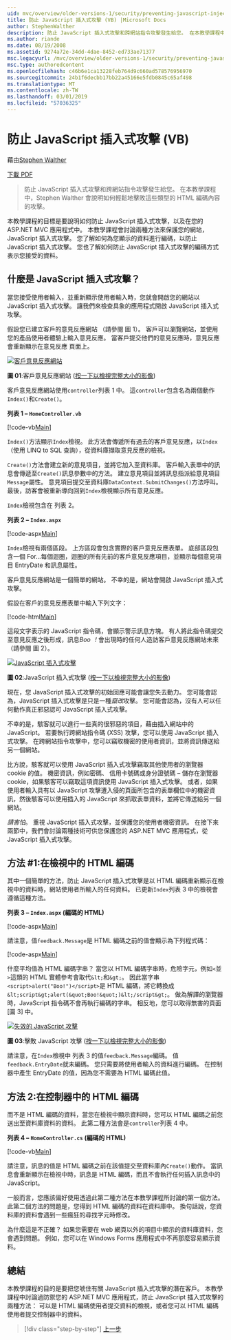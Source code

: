 ```yaml
---
uid: mvc/overview/older-versions-1/security/preventing-javascript-injection-attacks-vb
title: 防止 JavaScript 插入式攻擊 (VB) |Microsoft Docs
author: StephenWalther
description: 防止 JavaScript 插入式攻擊和跨網站指令攻擊發生給您。 在本教學課程中，Stephen Walther 會說明如何輕鬆地 de...
ms.author: riande
ms.date: 08/19/2008
ms.assetid: 9274a72e-34dd-4dae-8452-ed733ae71377
msc.legacyurl: /mvc/overview/older-versions-1/security/preventing-javascript-injection-attacks-vb
msc.type: authoredcontent
ms.openlocfilehash: c46b6e1ca13228feb764d9c660ad578576956970
ms.sourcegitcommit: 24b1f6decbb17bb22a45166e5fdb0845c65af498
ms.translationtype: MT
ms.contentlocale: zh-TW
ms.lasthandoff: 03/01/2019
ms.locfileid: "57036325"
---
```

<a name="preventing-javascript-injection-attacks-vb"></a>防止 JavaScript 插入式攻擊 (VB)
====================
藉由[Stephen Walther](https://github.com/StephenWalther)

[下載 PDF](http://download.microsoft.com/download/8/4/8/84843d8d-1575-426c-bcb5-9d0c42e51416/ASPNET_MVC_Tutorial_06_VB.pdf)

> 防止 JavaScript 插入式攻擊和跨網站指令攻擊發生給您。 在本教學課程中，Stephen Walther 會說明如何輕鬆地擊敗這些類型的 HTML 編碼內容的攻擊。


本教學課程的目標是要說明如何防止 JavaScript 插入式攻擊，以及在您的 ASP.NET MVC 應用程式中。 本教學課程會討論兩種方法來保護您的網站，JavaScript 插入式攻擊。 您了解如何為您顯示的資料進行編碼，以防止 JavaScript 插入式攻擊。 您也了解如何防止 JavaScript 插入式攻擊的編碼方式表示您接受的資料。

## <a name="what-is-a-javascript-injection-attack"></a>什麼是 JavaScript 插入式攻擊？

當您接受使用者輸入，並重新顯示使用者輸入時，您就會開啟您的網站以 JavaScript 插入式攻擊。 讓我們來檢查具象的應用程式開啟 JavaScript 插入式攻擊。

假設您已建立客戶的意見反應網站 （請參閱 圖 1）。 客戶可以瀏覽網站，並使用您的產品使用者體驗上輸入意見反應。 當客戶提交他們的意見反應時，意見反應會重新顯示在意見反應 頁面上。


[![客戶意見反應網站](preventing-javascript-injection-attacks-vb/_static/image2.png)](preventing-javascript-injection-attacks-vb/_static/image1.png)

**圖 01**:客戶意見反應網站 ([按一下以檢視完整大小的影像](preventing-javascript-injection-attacks-vb/_static/image3.png))


客戶意見反應網站使用`controller`列表 1 中。 這`controller`包含名為兩個動作`Index()`和`Create()`。

**列表 1 – `HomeController.vb`**

[!code-vb[Main](preventing-javascript-injection-attacks-vb/samples/sample1.vb)]

`Index()`方法顯示`Index`檢視。 此方法會傳遞所有過去的客戶意見反應，以`Index`（使用 LINQ to SQL 查詢），從資料庫擷取意見反應的檢視。

`Create()`方法會建立新的意見項目，並將它加入至資料庫。 客戶輸入表單中的訊息會傳遞至`Create()`訊息參數中的方法。 建立意見項目並將訊息指派給意見項目`Message`屬性。 意見項目提交至資料庫`DataContext.SubmitChanges()`方法呼叫。 最後，訪客會被重新導向回到`Index`檢視顯示所有意見反應。

`Index`檢視包含在 列表 2。

**列表 2 – `Index.aspx`**

[!code-aspx[Main](preventing-javascript-injection-attacks-vb/samples/sample2.aspx)]

`Index`檢視有兩個區段。 上方區段會包含實際的客戶意見反應表單。 底部區段包含一個 For...每個迴圈，迴圈的所有先前的客戶意見反應項目，並顯示每個意見項目 EntryDate 和訊息屬性。

客戶意見反應網站是一個簡單的網站。 不幸的是，網站會開啟 JavaScript 插入式攻擊。

假設在客戶的意見反應表單中輸入下列文字：

[!code-html[Main](preventing-javascript-injection-attacks-vb/samples/sample3.html)]

這段文字表示的 JavaScript 指令碼，會顯示警示訊息方塊。 有人將此指令碼提交至意見反應之後形成，訊息<em>Boo ！</em>會出現時的任何人造訪客戶意見反應網站未來 （請參閱 圖 2）。


[![JavaScript 插入式攻擊](preventing-javascript-injection-attacks-vb/_static/image5.png)](preventing-javascript-injection-attacks-vb/_static/image4.png)

**圖 02**:JavaScript 插入式攻擊 ([按一下以檢視完整大小的影像](preventing-javascript-injection-attacks-vb/_static/image6.png))


現在，您 JavaScript 插入式攻擊的初始回應可能會讓您失去動力。 您可能會認為，JavaScript 插入式攻擊是只是一種*竄改*攻擊。 您可能會認為，沒有人可以任何動作真正邪惡認可 JavaScript 插入式攻擊。

不幸的是，駭客就可以進行一些真的很邪惡的項目，藉由插入網站中的 JavaScript。 若要執行跨網站指令碼 (XSS) 攻擊，您可以使用 JavaScript 插入式攻擊。 在跨網站指令攻擊中，您可以竊取機密的使用者資訊，並將資訊傳送給另一個網站。

比方說，駭客就可以使用 JavaScript 插入式攻擊竊取其他使用者的瀏覽器 cookie 的值。 機密資訊，例如密碼、 信用卡號碼或身分證號碼 – 儲存在瀏覽器 cookie，如果駭客可以竊取這項資訊使用 JavaScript 插入式攻擊。 或者，如果使用者輸入具有以 JavaScript 攻擊遭入侵的頁面所包含的表單欄位中的機密資訊，然後駭客可以使用插入的 JavaScript 來抓取表單資料，並將它傳送給另一個網站。

*請害怕*。 重視 JavaScript 插入式攻擊，並保護您的使用者機密資訊。 在接下來兩節中，我們會討論兩種技術可供您保護您的 ASP.NET MVC 應用程式，從 JavaScript 插入式攻擊。

## <a name="approach-1-html-encode-in-the-view"></a>方法 #1:在檢視中的 HTML 編碼

其中一個簡單的方法，防止 JavaScript 插入式攻擊是以 HTML 編碼重新顯示在檢視中的資料時，網站使用者所輸入的任何資料。 已更新`Index`列表 3 中的檢視會遵循這種方法。

**列表 3 – `Index.aspx` (編碼的 HTML)**

[!code-aspx[Main](preventing-javascript-injection-attacks-vb/samples/sample4.aspx)]

請注意，值`feedback.Message`是 HTML 編碼之前的值會顯示為下列程式碼：

[!code-aspx[Main](preventing-javascript-injection-attacks-vb/samples/sample5.aspx)]

什麼平均值為 HTML 編碼字串？ 當您以 HTML 編碼字串時，危險字元，例如`<`並`>`這類的 HTML 實體參考會取代`&lt;`和`&gt;`。 因此當字串`<script>alert("Boo!")</script>`是 HTML 編碼，將它轉換成`&lt;script&gt;alert(&quot;Boo!&quot;)&lt;/script&gt;`。 做為解譯的瀏覽器時，JavaScript 指令碼不會再執行編碼的字串。 相反地，您可以取得無害的頁面 [圖 3] 中。


[![失效的 JavaScript 攻擊](preventing-javascript-injection-attacks-vb/_static/image8.png)](preventing-javascript-injection-attacks-vb/_static/image7.png)

**圖 03**:擊敗 JavaScript 攻擊 ([按一下以檢視完整大小的影像](preventing-javascript-injection-attacks-vb/_static/image9.png))


請注意，在`Index`檢視中 列表 3 的值`feedback.Message`編碼。 值`feedback.EntryDate`就未編碼。 您只需要將使用者輸入的資料進行編碼。 在控制器中產生 EntryDate 的值，因為您不需要為 HTML 編碼此值。

## <a name="approach-2-html-encode-in-the-controller"></a>方法 2:在控制器中的 HTML 編碼

而不是 HTML 編碼的資料，當您在檢視中顯示資料時，您可以 HTML 編碼之前您送出至資料庫資料的資料。 此第二種方法會是`controller`列表 4 中。

**列表 4 – `HomeController.cs` (編碼的 HTML)**

[!code-vb[Main](preventing-javascript-injection-attacks-vb/samples/sample6.vb)]

請注意，訊息的值是 HTML 編碼之前在該值提交至資料庫內`Create()`動作。 當訊息會重新顯示在檢視中時，訊息是 HTML 編碼，而且不會執行任何插入訊息中的 JavaScript。

一般而言，您應該偏好使用透過此第二種方法在本教學課程所討論的第一個方法。 此第二個方法的問題是，您得到 HTML 編碼的資料在資料庫中。 換句話說，您資料庫的資料會遇到一些瘋狂的尋找字元時修改。

為什麼這是不正確？ 如果您需要在 web 網頁以外的項目中顯示的資料庫資料，您會遇到問題。 例如，您可以在 Windows Forms 應用程式中不再那麼容易顯示資料。

## <a name="summary"></a>總結

本教學課程的目的是要把您唬住有關 JavaScript 插入式攻擊的潛在客戶。 本教學課程中討論過防禦您的 ASP.NET MVC 應用程式，防止 JavaScript 插入式攻擊的兩種方法： 可以是 HTML 編碼使用者提交資料的檢視，或者您可以 HTML 編碼使用者提交控制器中的資料。

> [!div class="step-by-step"]
> [上一步](authenticating-users-with-windows-authentication-vb.md)
